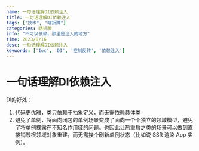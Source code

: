 ```yaml
---
name: 一句话理解DI依赖注入
title: 一句话理解DI依赖注入
tags: ["技术", "瞎折腾"]
categories: 瞎折腾
info: "不可以依赖，那里是注入的地方"
time: 2023/8/16
desc: 一句话理解DI依赖注入
keywords: ['Ioc', 'DI', '控制反转', '依赖注入']
---
```


# 一句话理解DI依赖注入

DI的好处：

1. 代码更优雅，类只依赖于抽象定义，而无需依赖具体类
2. 避免了单例，将面向闭包的单例场景变成了面向一个个独立的领域模型，避免了将单例裸露在不知名作用域的问题。也因此让热重启之类的场景可以做到直接销毁根领域对象重建，而无需挨个刷新单例状态（比如说 SSR 渲染 App 实例）。

